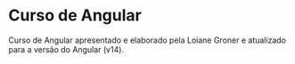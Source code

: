 # Curso de Angular

Curso de Angular apresentado e elaborado pela Loiane Groner e atualizado para a versão do Angular (v14).
